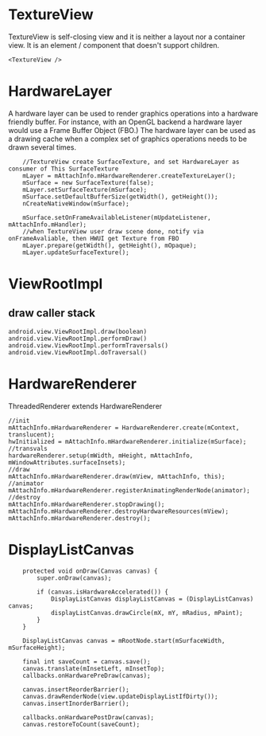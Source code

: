  # TextureView
 TextureView is self-closing view and it is neither a layout nor a container view.
 It is an element / component that doesn't support children.
 ```
<TextureView />
 ```

 # HardwareLayer
 A hardware layer can be used to render graphics operations into a hardware
 friendly buffer. For instance, with an OpenGL backend a hardware layer
 would use a Frame Buffer Object (FBO.) The hardware layer can be used as
 a drawing cache when a complex set of graphics operations needs to be
 drawn several times.
```
	//TextureView create SurfaceTexture, and set HardwareLayer as consumer of This SurfaceTexture
	mLayer = mAttachInfo.mHardwareRenderer.createTextureLayer();
	mSurface = new SurfaceTexture(false);
	mLayer.setSurfaceTexture(mSurface);
	mSurface.setDefaultBufferSize(getWidth(), getHeight());
	nCreateNativeWindow(mSurface);

	mSurface.setOnFrameAvailableListener(mUpdateListener, mAttachInfo.mHandler);
	//when TextureView user draw scene done, notify via onFrameAvaliable, then HWUI get Texture from FBO
	mLayer.prepare(getWidth(), getHeight(), mOpaque);
	mLayer.updateSurfaceTexture();
```

# ViewRootImpl
## draw caller stack
```
android.view.ViewRootImpl.draw(boolean)
android.view.ViewRootImpl.performDraw()
android.view.ViewRootImpl.performTraversals()
android.view.ViewRootImpl.doTraversal()
```
# HardwareRenderer
ThreadedRenderer extends HardwareRenderer
```
//init
mAttachInfo.mHardwareRenderer = HardwareRenderer.create(mContext, translucent);
hwInitialized = mAttachInfo.mHardwareRenderer.initialize(mSurface);
//transvals
hardwareRenderer.setup(mWidth, mHeight, mAttachInfo, mWindowAttributes.surfaceInsets);
//draw
mAttachInfo.mHardwareRenderer.draw(mView, mAttachInfo, this);
//animator
mAttachInfo.mHardwareRenderer.registerAnimatingRenderNode(animator);
//destroy
mAttachInfo.mHardwareRenderer.stopDrawing();
mAttachInfo.mHardwareRenderer.destroyHardwareResources(mView);
mAttachInfo.mHardwareRenderer.destroy();
```
# DisplayListCanvas
```
    protected void onDraw(Canvas canvas) {
        super.onDraw(canvas);

        if (canvas.isHardwareAccelerated()) {
            DisplayListCanvas displayListCanvas = (DisplayListCanvas) canvas;
            displayListCanvas.drawCircle(mX, mY, mRadius, mPaint);
        }
    }
```
```
	DisplayListCanvas canvas = mRootNode.start(mSurfaceWidth, mSurfaceHeight);

	final int saveCount = canvas.save();
	canvas.translate(mInsetLeft, mInsetTop);
	callbacks.onHardwarePreDraw(canvas);

	canvas.insertReorderBarrier();
	canvas.drawRenderNode(view.updateDisplayListIfDirty());
	canvas.insertInorderBarrier();

	callbacks.onHardwarePostDraw(canvas);
	canvas.restoreToCount(saveCount);
```